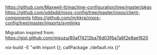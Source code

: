 https://github.com/Maxwell-lt/machine-configuration/tree/master/pkgs
https://github.com/xddxdd/nixos-config/tree/master/nixos/client-components
https://github.com/mrkkrp/nixos-config/tree/master/imports/symlinks

Migration inspired from: https://gist.github.com/misuzu/80af74212ba76d03f6a7a6f2e8ae1620

nix-build -E "with import <nixpkgs> {}; callPackage ./default.nix {}"